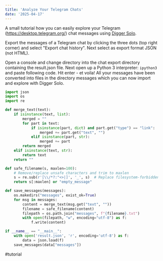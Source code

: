 ```yaml
---
title: 'Analyze Your Telegram Chats'
date: '2025-04-17'
---
```

A small tutorial how you can easily explore your Telegram (<https://desktop.telegram.org/>) chat messages using [Digger Solo](https://solo.digger.lol).

Export the messages of a Telegram chat by clicking the three dots (top right corner) and select "Export chat history". Next select as export format JSON (not HTML).

Open a console and change directory into the chat export directory containing the result.json file. Next open up a Python 3 interpreter: `ipython3` and paste following code. Hit enter - et voila! All your messages have been converted into files in the directory messages which you can now import and explore with Digger Solo.

```python
import json
import os
import re

def merge_text(text):
    if isinstance(text, list):
        merged = ""
        for part in text:
            if isinstance(part, dict) and part.get("type") == "link":
                merged += part.get("text", "")
            elif isinstance(part, str):
                merged += part
        return merged
    elif isinstance(text, str):
        return text
    return ""

def safe_filename(s, maxlen=100):
    # Remove/replace unsafe characters and trim to maxlen
    s = re.sub(r'[\\/*?:"<>|]', '_', s)  # Replace filesystem-forbidden chars
    return s[:maxlen] or "empty_message"

def save_messages(messages):
    os.makedirs("messages", exist_ok=True)
    for msg in messages:
        content = merge_text(msg.get("text", ""))
        filename = safe_filename(content)
        filepath = os.path.join("messages", f"{filename}.txt")
        with open(filepath, "w", encoding="utf-8") as f:
            f.write(content)

if __name__ == "__main__":
    with open('result.json', 'r', encoding='utf-8') as f:
        data = json.load(f)
    save_messages(data["messages"])
```

#tutorial
